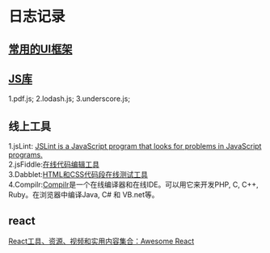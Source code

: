 <h1>日志记录</h1>

<h2><a href="https://github.com/dirkliu/blog/wiki/%E5%87%A0%E6%AC%BE%E7%BB%8F%E5%85%B8%E7%9A%84UI%E6%A1%86%E6%9E%B6">常用的UI框架</a></h2>

<h2><a href="" target="_blank">JS库</a></h2>
1.pdf.js;
2.lodash.js;
3.underscore.js;

<h2>线上工具</h2>
1.jsLint: <a href="http://www.jslint.com/lint.html" target="_blank">JSLint is a JavaScript program that looks for problems in JavaScript programs.</a><br/>
2.jsFiddle:<a href="http://jsfiddle.net/" target="_blank">在线代码编辑工具</a><br/>
3.Dabblet:<a href="http://dabblet.com/" target="_blank">HTML和CSS代码段在线测试工具</a><br/>
4.Compilr:<a href="https://compilr.com/" target="_blank">Compilr</a>是一个在线编译器和在线IDE。可以用它来开发PHP, C, C++, Ruby。在浏览器中编译Java, C# 和 VB.net等。

<h2>react</h2>
<a href="http://www.open-open.com/lib/view/open1414507074372.html" target="_blank">React工具、资源、视频和实用内容集合：Awesome React</a>

